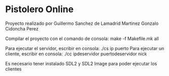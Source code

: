 # Pistolero Online

Proyecto realizado por
Guillermo Sanchez de Lamadrid Martinez
Gonzalo Cidoncha Perez

Compilar el proyecto con el comando de consola: make -f Makefile.mk all

Para ejecutar el servidor, escribir en consola: ./cs ip puerto
Para ejecutar un cliente, escribir en consola: ./cc ipdeservidor puertodeservidor nick

Es necesario tener instalado SDL2 y SDL2 Image para poder ejecutar los clientes
 
